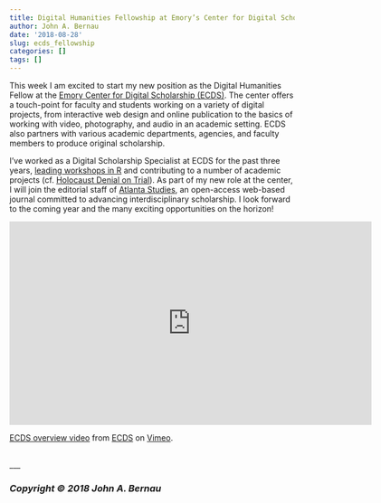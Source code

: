 ```yaml
---
title: Digital Humanities Fellowship at Emory’s Center for Digital Scholarship
author: John A. Bernau
date: '2018-08-28'
slug: ecds_fellowship
categories: []
tags: []
---
```



This week I am excited to start my new position as the Digital Humanities Fellow at the [Emory Center for Digital Scholarship (ECDS)](http://digitalscholarship.emory.edu/). The center offers a touch-point for faculty and students working on a variety of digital projects, from interactive web design and online publication to the basics of working with video, photography, and audio in an academic setting. ECDS also partners with various academic departments, agencies, and faculty members to produce original scholarship. 

I’ve worked as a Digital Scholarship Specialist at ECDS for the past three years, [leading workshops in R](/xcode) and contributing to a number of academic projects (cf. [Holocaust Denial on Trial](https://www.hdot.org/)). As part of my new role at the center, I will join the editorial staff of [Atlanta Studies](https://www.atlantastudies.org/), an open-access web-based journal committed to advancing interdisciplinary scholarship.  I look forward to the coming year and the many exciting opportunities on the horizon!  

<iframe src="https://player.vimeo.com/video/234018664?portrait=0" width="640" height="360" frameborder="0" webkitallowfullscreen mozallowfullscreen allowfullscreen></iframe>
<p><a href="https://vimeo.com/234018664">ECDS overview video</a> from <a href="https://vimeo.com/user42502809">ECDS</a> on <a href="https://vimeo.com">Vimeo</a>.</p>

<br>
___

### *Copyright &copy; 2018 John A. Bernau*
